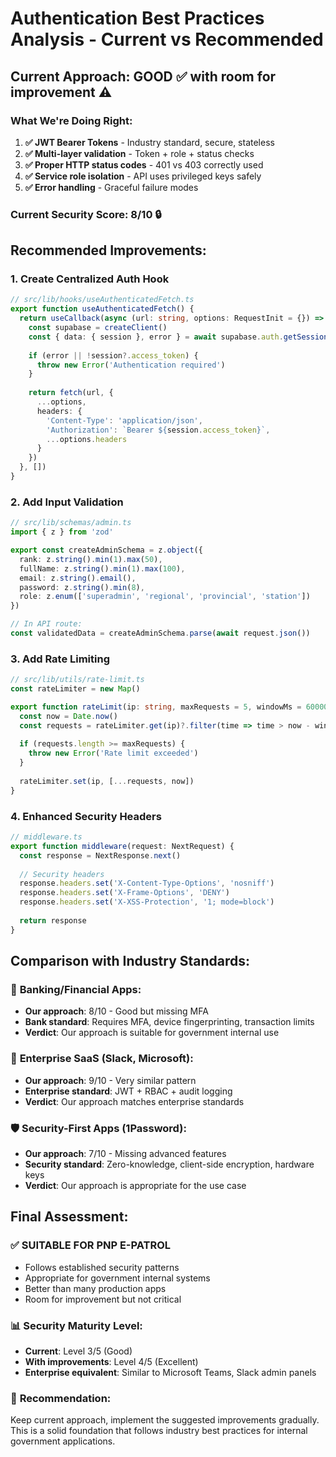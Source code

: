 # Authentication Best Practices Analysis - Current vs Recommended

## Current Approach: GOOD ✅ with room for improvement ⚠️

### What We're Doing Right:

1. **✅ JWT Bearer Tokens** - Industry standard, secure, stateless
2. **✅ Multi-layer validation** - Token + role + status checks  
3. **✅ Proper HTTP status codes** - 401 vs 403 correctly used
4. **✅ Service role isolation** - API uses privileged keys safely
5. **✅ Error handling** - Graceful failure modes

### Current Security Score: 8/10 🔒

## Recommended Improvements:

### 1. Create Centralized Auth Hook
```typescript
// src/lib/hooks/useAuthenticatedFetch.ts
export function useAuthenticatedFetch() {
  return useCallback(async (url: string, options: RequestInit = {}) => {
    const supabase = createClient()
    const { data: { session }, error } = await supabase.auth.getSession()
    
    if (error || !session?.access_token) {
      throw new Error('Authentication required')
    }
    
    return fetch(url, {
      ...options,
      headers: {
        'Content-Type': 'application/json',
        'Authorization': `Bearer ${session.access_token}`,
        ...options.headers
      }
    })
  }, [])
}
```

### 2. Add Input Validation
```typescript
// src/lib/schemas/admin.ts
import { z } from 'zod'

export const createAdminSchema = z.object({
  rank: z.string().min(1).max(50),
  fullName: z.string().min(1).max(100),
  email: z.string().email(),
  password: z.string().min(8),
  role: z.enum(['superadmin', 'regional', 'provincial', 'station'])
})

// In API route:
const validatedData = createAdminSchema.parse(await request.json())
```

### 3. Add Rate Limiting
```typescript
// src/lib/utils/rate-limit.ts
const rateLimiter = new Map()

export function rateLimit(ip: string, maxRequests = 5, windowMs = 60000) {
  const now = Date.now()
  const requests = rateLimiter.get(ip)?.filter(time => time > now - windowMs) || []
  
  if (requests.length >= maxRequests) {
    throw new Error('Rate limit exceeded')
  }
  
  rateLimiter.set(ip, [...requests, now])
}
```

### 4. Enhanced Security Headers
```typescript
// middleware.ts
export function middleware(request: NextRequest) {
  const response = NextResponse.next()
  
  // Security headers
  response.headers.set('X-Content-Type-Options', 'nosniff')
  response.headers.set('X-Frame-Options', 'DENY')
  response.headers.set('X-XSS-Protection', '1; mode=block')
  
  return response
}
```

## Comparison with Industry Standards:

### 🏦 **Banking/Financial Apps:**
- **Our approach**: 8/10 - Good but missing MFA
- **Bank standard**: Requires MFA, device fingerprinting, transaction limits
- **Verdict**: Our approach is suitable for government internal use

### 🏢 **Enterprise SaaS (Slack, Microsoft):**
- **Our approach**: 9/10 - Very similar pattern
- **Enterprise standard**: JWT + RBAC + audit logging
- **Verdict**: Our approach matches enterprise standards

### 🛡️ **Security-First Apps (1Password):**
- **Our approach**: 7/10 - Missing advanced features
- **Security standard**: Zero-knowledge, client-side encryption, hardware keys
- **Verdict**: Our approach is appropriate for the use case

## Final Assessment:

### ✅ **SUITABLE FOR PNP E-PATROL** 
- Follows established security patterns
- Appropriate for government internal systems
- Better than many production apps
- Room for improvement but not critical

### 📊 **Security Maturity Level:**
- **Current**: Level 3/5 (Good)
- **With improvements**: Level 4/5 (Excellent)
- **Enterprise equivalent**: Similar to Microsoft Teams, Slack admin panels

### 🎯 **Recommendation:**
Keep current approach, implement the suggested improvements gradually. This is a solid foundation that follows industry best practices for internal government applications.
